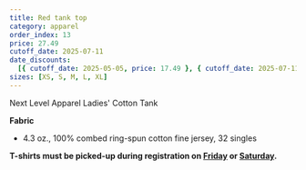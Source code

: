```yaml
---
title: Red tank top
category: apparel
order_index: 13
price: 27.49
cutoff_date: 2025-07-11
date_discounts:
  [{ cutoff_date: 2025-05-05, price: 17.49 }, { cutoff_date: 2025-07-11, price: 22.49 }]
sizes: [XS, S, M, L, XL]
---
```


Next Level Apparel Ladies' Cotton Tank

**Fabric**

- 4.3 oz., 100% combed ring-spun cotton fine jersey, 32 singles

**T-shirts must be picked-up during registration on [Friday](/schedule/friday/registration-and-expo/) or [Saturday](/schedule/saturday/registration-and-expo/).**

<!-- https://www.alphabroder.com/product/3933nl/next-level-apparel-ladies-cotton-tank.html -->

